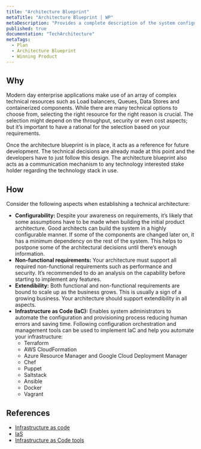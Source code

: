 ```yaml
---
title: "Architecture Blueprint"
metaTitle: "Architecture Blueprint | WP"
metaDescription: "Provides a complete description of the system configuration and how its components fit together."
published: true
documentation: "TechArchitecture"
metaTags:
  - Plan
  - Architecture Blueprint
  - Winning Product 
---
```



## Why
Modern day enterprise applications make use of an array of complex technical resources such as Load balancers, Queues, Data Stores and containerized components. While there are many technical options to choose from, selecting the right resource for the right reason is crucial. The selection might depend on the throughput, security or even cost aspects; but it’s important to have a rational for the selection based on your requirements.

Once the architecture blueprint is in place, it acts as a reference for future development. The technical decisions are already made at this point and the developers have to just follow this design. The architecture blueprint also acts as a communication mechanism to any technology interested stake holder regarding the technology stack in use.



## How
Consider the following aspects when establishing a technical architecture:

- **Configurability:** Despite your awareness on requirements, it’s likely that some assumptions have to be made when building the initial product architecture. Good architects can build the system in a highly configurable manner. If some of the components are changed later on, it has a minimum dependency on the rest of the system. This helps to postpone some of the architectural decisions until there’s enough information.
- **Non-functional requirements:** Your architecture must support all required non-functional requirements such as performance and security. It’s recommended to do an analysis on the capability before starting to implement any features.
- **Extendibility:** Both functional and non-functional requirements are bound to scale up as the business grows. This is usually a sign of a growing business. Your architecture should support extendibility in all aspects.
- **Infrastructure as Code (IaC):** Enables system administrators to automate the configuration and provisioning process reducing human errors and saving time. Following configuration orchestration and management tools can be used to implement IaC and help you automate your infrastructure:
  * Terraform
  * AWS CloudFormation
  * Azure Resource Manager and Google Cloud Deployment Manager
  * Chef
  * Puppet
  * Saltstack
  * Ansible
  * Docker
  * Vagrant


## References
- [Infrastructure as code](https://en.wikipedia.org/wiki/Infrastructure_as_code)
- [IaS](https://www.plutora.com/blog/infrastructure-as-code)
- [Infrastructure as Code tools](https://www.thorntech.com/2018/04/15-infrastructure-as-code-tools/)
